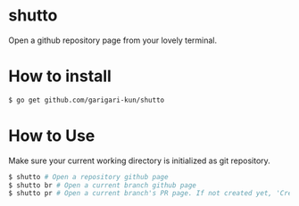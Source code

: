 # shutto

Open a github repository page from your lovely terminal.

# How to install
```sh
$ go get github.com/garigari-kun/shutto
```

# How to Use
Make sure your current working directory is initialized as git repository.
```sh
$ shutto # Open a repository github page
$ shutto br # Open a current branch github page
$ shutto pr # Open a current branch's PR page. If not created yet, 'Create PR' page showed up.
```
